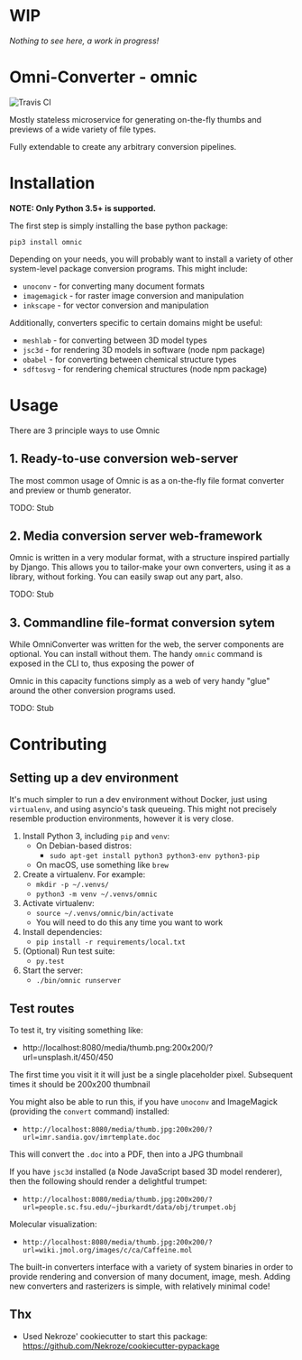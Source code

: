 # WIP

*Nothing to see here, a work in progress!*


# Omni-Converter - omnic

![Travis CI](https://travis-ci.org/michaelpb/omnic.svg?branch=master)

Mostly stateless microservice for generating on-the-fly thumbs and previews of
a wide variety of file types.

Fully extendable to create any arbitrary conversion pipelines.

# Installation

**NOTE: Only Python 3.5+ is supported.**

The first step is simply installing the base python package:

`pip3 install omnic`

Depending on your needs, you will probably want to install a variety of other
system-level package conversion programs. This might include:

- `unoconv` - for converting many document formats
- `imagemagick` - for raster image conversion and manipulation
- `inkscape` - for vector conversion and manipulation

Additionally, converters specific to certain domains might be useful:

- `meshlab` - for converting between 3D model types
- `jsc3d` - for rendering 3D models in software (node npm package)
- `obabel` - for converting between chemical structure types
- `sdftosvg` - for rendering chemical structures (node npm package)


# Usage

There are 3 principle ways to use Omnic

## 1. Ready-to-use conversion web-server

The most common usage of Omnic is as a on-the-fly file format converter and
preview or thumb generator.

TODO: Stub

## 2. Media conversion server web-framework

Omnic is written in a very modular format, with a structure inspired partially
by Django. This allows you to tailor-make your own converters, using it as a
library, without forking. You can easily swap out any part, also.

TODO: Stub


## 3. Commandline file-format conversion sytem

While OmniConverter was written for the web, the server components are
optional. You can install without them. The handy `omnic` command is exposed in
the CLI to, thus exposing the power of

Omnic in this capacity functions simply as a web of very handy "glue" around
the other conversion programs used.

TODO: Stub



# Contributing

## Setting up a dev environment

It's much simpler to run a dev environment without Docker, just using
`virtualenv`, and using asyncio's task queueing. This might not precisely
resemble production environments, however it is very close.

1. Install Python 3, including `pip` and `venv`:
    * On Debian-based distros:
        * `sudo apt-get install python3 python3-env python3-pip`
    * On macOS, use something like `brew`
2. Create a virtualenv. For example:
    * `mkdir -p ~/.venvs/`
    * `python3 -m venv ~/.venvs/omnic`
3. Activate virtualenv:
    * `source ~/.venvs/omnic/bin/activate`
    * You will need to do this any time you want to work
4. Install dependencies:
    * `pip install -r requirements/local.txt`
5. (Optional) Run test suite:
    * `py.test`
6. Start the server:
    * `./bin/omnic runserver`


## Test routes

To test it, try visiting something like:
* http://localhost:8080/media/thumb.png:200x200/?url=unsplash.it/450/450

The first time you visit it it will just be a single placeholder pixel.
Subsequent times it should be 200x200 thumbnail

You might also be able to run this, if you have `unoconv` and ImageMagick
(providing the `convert` command) installed:
* `http://localhost:8080/media/thumb.jpg:200x200/?url=imr.sandia.gov/imrtemplate.doc`

This will convert the `.doc` into a PDF, then into a JPG thumbnail

If you have `jsc3d` installed (a Node JavaScript based 3D model renderer), then
the following should render a delightful trumpet:
* `http://localhost:8080/media/thumb.jpg:200x200/?url=people.sc.fsu.edu/~jburkardt/data/obj/trumpet.obj`

Molecular visualization:

* `http://localhost:8080/media/thumb.jpg:200x200/?url=wiki.jmol.org/images/c/ca/Caffeine.mol`

The built-in converters interface with a variety of system binaries in order to
provide rendering and conversion of many document, image, mesh. Adding new
converters and rasterizers is simple, with relatively minimal code!

## Thx

* Used Nekroze' cookiecutter to start this package: https://github.com/Nekroze/cookiecutter-pypackage
